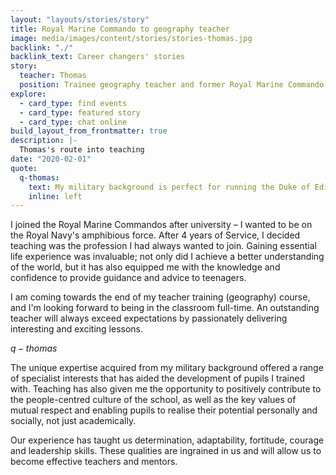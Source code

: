 ```yaml
---
layout: "layouts/stories/story"
title: Royal Marine Commando to geography teacher
image: media/images/content/stories/stories-thomas.jpg
backlink: "./"
backlink_text: Career changers' stories
story:
  teacher: Thomas
  position: Trainee geography teacher and former Royal Marine Commando
explore:
  - card_type: find events
  - card_type: featured story
  - card_type: chat online
build_layout_from_frontmatter: true
description: |-
  Thomas's route into teaching
date: "2020-02-01"
quote:
  q-thomas:
    text: My military background is perfect for running the Duke of Edinburgh Award and organising 'Fitness Friday' where I teach pupils correct exercise techniques and healthy eating.
    inline: left
---
```


I joined the Royal Marine Commandos after university – I wanted to be on the Royal Navy's amphibious force. After 4 years of Service, I decided teaching was the profession I had always wanted to join. Gaining essential life experience was invaluable; not only did I achieve a better understanding of the world, but it has also equipped me with the knowledge and confidence to provide guidance and advice to teenagers.

I am coming towards the end of my teacher training (geography) course, and I'm looking forward to being in the classroom full-time. An outstanding teacher will always exceed expectations by passionately delivering interesting and exciting lessons.

$q-thomas$

The unique expertise acquired from my military background offered a range of specialist interests that has aided the development of pupils I trained with. Teaching has also given me the opportunity to positively contribute to the people-centred culture of the school, as well as the key values of mutual respect and enabling pupils to realise their potential personally and socially, not just academically.

Our experience has taught us determination, adaptability, fortitude, courage and leadership skills. These qualities are ingrained in us and will allow us to become effective teachers and mentors.
